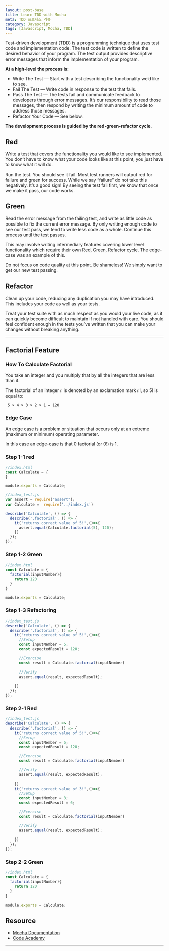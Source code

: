```yaml
---
layout: post-base
title: Learn TDD with Mocha
meta: TDD 프로세스 리뷰
category: Javascript
tags: [Javascript, Mocha, TDD]
---
```

Test-driven development (TDD) is a programming technique that uses test code and implementation code. The test code is written to define the desired behavior of your program. The test output provides descriptive error messages that inform the implementation of your program.

**At a high-level the process is:**

- Write The Test — Start with a test describing the functionality we’d like to see.
- Fail The Test — Write code in response to the test that fails.
- Pass The Test — The tests fail and communicate feedback to developers through error messages. It’s our responsibility to read those messages, then respond by writing the minimum amount of code to address those messages.
- Refactor Your Code — See below.

**The development process is guided by the red-green-refactor cycle.**

## Red

Write a test that covers the functionality you would like to see implemented. You don’t have to know what your code looks like at this point, you just have to know what it will do.

Run the test. You should see it fail. Most test runners will output red for failure and green for success. While we say “failure” do not take this negatively. It’s a good sign! By seeing the test fail first, we know that once we make it pass, our code works.

## Green

Read the error message from the failing test, and write as little code as possible to fix the current error message. By only writing enough code to see our test pass, we tend to write less code as a whole. Continue this process until the test passes.

This may involve writing intermediary features covering lower level functionality which require their own Red, Green, Refactor cycle. The edge-case was an example of this.

Do not focus on code quality at this point. Be shameless! We simply want to get our new test passing.

## Refactor

Clean up your code, reducing any duplication you may have introduced. This includes your code as well as your tests.

Treat your test suite with as much respect as you would your live code, as it can quickly become difficult to maintain if not handled with care. You should feel confident enough in the tests you’ve written that you can make your changes without breaking anything.

---

## Factorial Feature

### How To Calculate Factorial

You take an integer and you multiply that by all the integers that are less than it.

The factorial of an integer `n` is denoted by an exclamation mark `n`!, so 5! is equal to:

```text
 5 × 4 × 3 × 2 × 1 = 120
```

### Edge Case

An edge case is a problem or situation that occurs only at an extreme (maximum or minimum) operating parameter.

In this case an edge-case is that 0 factorial (or 0!) is 1.

### Step 1-1 red

```js
//index.html
const Calculate = {
}

module.exports = Calculate;
```

```js
//index_test.js
var assert = require("assert");
var Calculate =  require('../index.js')

describe('Calculate', () => {
  describe('.factorial', () => {
    it('returns correct value of 5!',()=>{
      assert.equal(Calculate.factorial(5), 120);
    })
  });
});
```

### Step 1-2 Green

```js
//index.html
const Calculate = {
  factorial(inputNumber){
    return 120
  }
}

module.exports = Calculate;
```

### Step 1-3 Refactoring

```js
//index_test.js
describe('Calculate', () => {
  describe('.factorial', () => {
    it('returns correct value of 5!',()=>{
      //Setup
      const inputNember = 5;
      const expectedResult = 120;

      //Exercise
      const result = Calculate.factorial(inputNember)

      //Verify
      assert.equal(result, expectedResult);
      
    })
  });
});
```

### Step 2-1 Red

```js
//index_test.js
describe('Calculate', () => {
  describe('.factorial', () => {
    it('returns correct value of 5!',()=>{
      //Setup
      const inputNember = 5;
      const expectedResult = 120;

      //Exercise
      const result = Calculate.factorial(inputNember)

      //Verify
      assert.equal(result, expectedResult);
      
    })
    it('returns correct value of 3!',()=>{
      //Setup
      const inputNember = 3;
      const expectedResult = 6;

      //Exercise
      const result = Calculate.factorial(inputNember)

      //Verify
      assert.equal(result, expectedResult);
      
    })
  });
});
```

### Step 2-2 Green

```js
//index.html
const Calculate = {
  factorial(inputNumber){
    return 120
  }
}

module.exports = Calculate;
```

## Resource

- [Mocha Documentation](mochajs.org/#getting-started)
- [Code Academy](codecademy.com)

---
